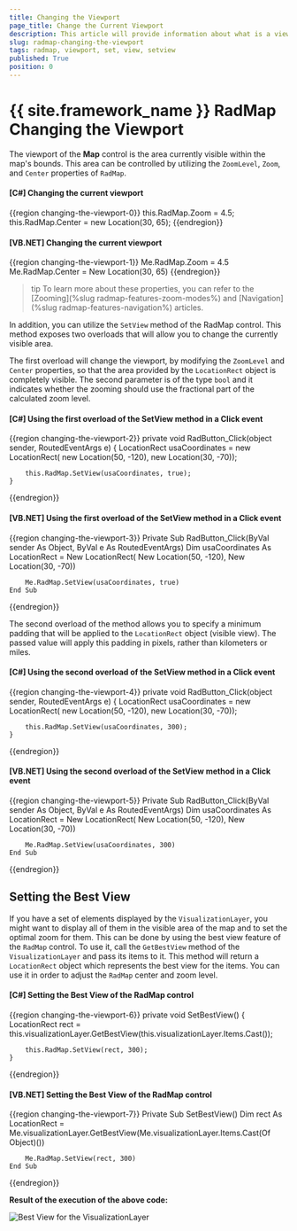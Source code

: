 ```yaml
---
title: Changing the Viewport
page_title: Change the Current Viewport
description: This article will provide information about what is a viewport and how to change it.
slug: radmap-changing-the-viewport
tags: radmap, viewport, set, view, setview
published: True
position: 0
---
```


# {{ site.framework_name }} RadMap Changing the Viewport

The viewport of the __Map__ control is the area currently visible within the map's bounds. This area can be controlled by utilizing the `ZoomLevel`, `Zoom`, and `Center` properties of `RadMap`.

#### __[C#] Changing the current viewport__
{{region changing-the-viewport-0}}
    this.RadMap.Zoom = 4.5;
    this.RadMap.Center = new Location(30, 65);
{{endregion}}

#### __[VB.NET] Changing the current viewport__
{{region changing-the-viewport-1}}
    Me.RadMap.Zoom = 4.5
    Me.RadMap.Center = New Location(30, 65)
{{endregion}}

>tip To learn more about these properties, you can refer to the [Zooming](%slug radmap-features-zoom-modes%) and [Navigation](%slug radmap-features-navigation%) articles.

In addition, you can utilize the `SetView` method of the RadMap control. This method exposes two overloads that will allow you to change the currently visible area. 

The first overload will change the viewport, by modifying the `ZoomLevel` and `Center` properties, so that the area provided by the `LocationRect` object is completely visible. The second parameter is of the type `bool` and it indicates whether the zooming should use the fractional part of the calculated zoom level.

#### __[C#] Using the first overload of the SetView method in a Click event__
{{region changing-the-viewport-2}}
    private void RadButton_Click(object sender, RoutedEventArgs e)
    {
        LocationRect usaCoordinates = new LocationRect(
            new Location(50, -120),
            new Location(30, -70));

        this.RadMap.SetView(usaCoordinates, true);
    }
{{endregion}}

#### __[VB.NET] Using the first overload of the SetView method in a Click event__
{{region changing-the-viewport-3}}
    Private Sub RadButton_Click(ByVal sender As Object, ByVal e As RoutedEventArgs)
        Dim usaCoordinates As LocationRect = New LocationRect(
            New Location(50, -120),
            New Location(30, -70))
        
        Me.RadMap.SetView(usaCoordinates, true)
    End Sub
{{endregion}}

The second overload of the method allows you to specify a minimum padding that will be applied to the `LocationRect` object (visible view). The passed value will apply this padding in pixels, rather than kilometers or miles.

#### __[C#] Using the second overload of the SetView method in a Click event__
{{region changing-the-viewport-4}}
    private void RadButton_Click(object sender, RoutedEventArgs e)
    {
        LocationRect usaCoordinates = new LocationRect(
            new Location(50, -120),
            new Location(30, -70));

        this.RadMap.SetView(usaCoordinates, 300);
    }
{{endregion}}

#### __[VB.NET] Using the second overload of the SetView method in a Click event__
{{region changing-the-viewport-5}}
    Private Sub RadButton_Click(ByVal sender As Object, ByVal e As RoutedEventArgs)
        Dim usaCoordinates As LocationRect = New LocationRect(
            New Location(50, -120),
            New Location(30, -70))
        
        Me.RadMap.SetView(usaCoordinates, 300)
    End Sub
{{endregion}}

## Setting the Best View

If you have a set of elements displayed by the `VisualizationLayer`, you might want to display all of them in the visible area of the map and to set the optimal zoom for them. This can be done by using the best view feature of the `RadMap` control. To use it, call the `GetBestView` method of the `VisualizationLayer` and pass its items to it. This method will return a `LocationRect` object which represents the best view for the items. You can use it in order to adjust the `RadMap` center and zoom level.

#### __[C#] Setting the Best View of the RadMap control__  
{{region changing-the-viewport-6}}
    private void SetBestView()
	{
	    LocationRect rect = this.visualizationLayer.GetBestView(this.visualizationLayer.Items.Cast<object>());
	    
        this.RadMap.SetView(rect, 300);
	}
{{endregion}}

#### __[VB.NET] Setting the Best View of the RadMap control__  
{{region changing-the-viewport-7}}
    Private Sub SetBestView()
        Dim rect As LocationRect = Me.visualizationLayer.GetBestView(Me.visualizationLayer.Items.Cast(Of Object)())

        Me.RadMap.SetView(rect, 300)
    End Sub
{{endregion}}

__Result of the execution of the above code:__

![Best View for the VisualizationLayer](images/radmap-changing-the-viewport-best-view.png)
